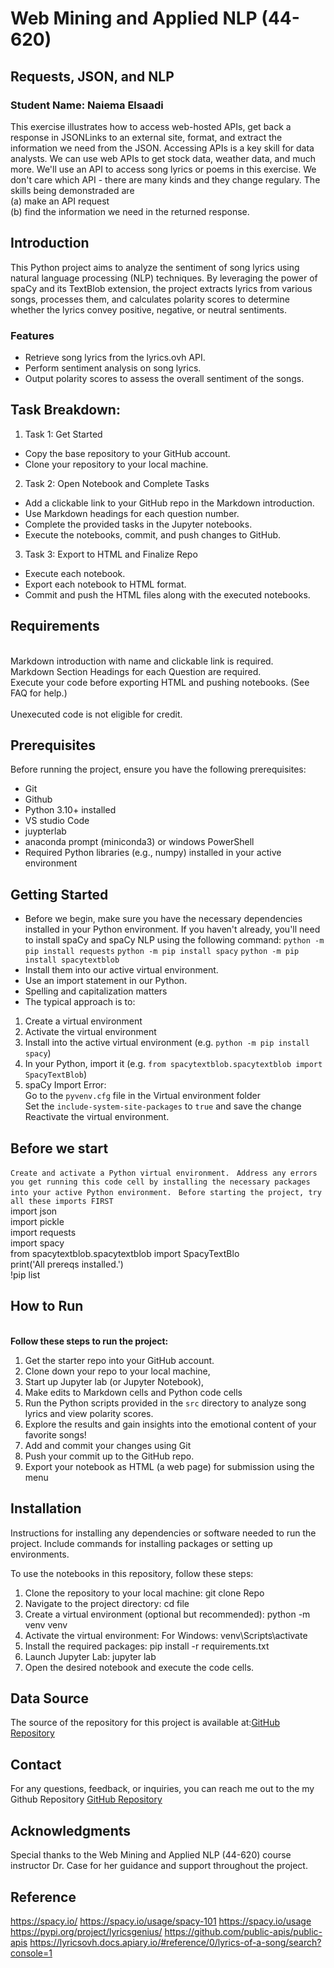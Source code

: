 # Web Mining and Applied NLP (44-620)

## Requests, JSON, and NLP

### Student Name: Naiema Elsaadi


This exercise illustrates how to access web-hosted APIs, get back a response in JSONLinks to an external site, format, and extract the information we need from the JSON. Accessing APIs is a key skill for data analysts. We can use web APIs to get stock data, weather data, and much more. We'll use an API to access song lyrics or poems in this exercise. We don't care which API - there are many kinds and they change regulary. The skills being demonstraded are
<br>(a) make an API request 
<br>(b) find the information we need in the returned response. 

## Introduction

This Python project aims to analyze the sentiment of song lyrics using natural language processing (NLP) techniques. By leveraging the power of spaCy and its TextBlob extension, the project extracts lyrics from various songs, processes them, and calculates polarity scores to determine whether the lyrics convey positive, negative, or neutral sentiments.

### Features
- Retrieve song lyrics from the lyrics.ovh API.
- Perform sentiment analysis on song lyrics.
- Output polarity scores to assess the overall sentiment of the songs.


## Task Breakdown:
1. Task 1: Get Started
- Copy the base repository to your GitHub account.
- Clone your repository to your local machine.
2. Task 2: Open Notebook and Complete Tasks
- Add a clickable link to your GitHub repo in the Markdown introduction.
- Use Markdown headings for each question number.
- Complete the provided tasks in the Jupyter notebooks.
- Execute the notebooks, commit, and push changes to GitHub.
3. Task 3: Export to HTML and Finalize Repo
- Execute each notebook.
- Export each notebook to HTML format.
- Commit and push the HTML files along with the executed notebooks.

## Requirements

<br>Markdown introduction with name and clickable link is required.
<br>Markdown Section Headings for each Question are required. 
<br>Execute your code before exporting HTML and pushing notebooks. (See FAQ for help.)  
<br>Unexecuted code is not eligible for credit.

## Prerequisites
Before running the project, ensure you have the following prerequisites:

- Git
- Github
- Python 3.10+ installed
- VS studio Code
- juypterlab
- anaconda prompt (miniconda3) or windows PowerShell
- Required Python libraries (e.g., numpy) installed in your active environment

## Getting Started

- Before we begin, make sure you have the necessary dependencies installed in your Python environment. If you haven't already, you'll need to install spaCy and spaCy NLP  using the following command:
`python -m pip install requests`
`python -m pip install spacy`
`python -m pip install spacytextblob`
- Install them into our active virtual environment.
- Use an import statement in our Python. 
- Spelling and capitalization matters 
- The typical approach is to:
1. Create a virtual environment
2. Activate the virtual environment
3. Install into the active virtual environment (e.g. `python -m pip install spacy`)
4. In your Python, import it (e.g. `from spacytextblob.spacytextblob import SpacyTextBlob`)
5. spaCy Import Error:
<br> Go to the `pyvenv.cfg` file in the Virtual environment folder
<br> Set the `include-system-site-packages` to `true` and save the change
<br> Reactivate the virtual environment.

## Before we start 

` Create and activate a Python virtual environment. `
` Address any errors you get running this code cell by installing the necessary packages into your active Python environment.`
` Before starting the project, try all these imports FIRST`
<br>import json
<br>import pickle
<br>import requests
<br>import spacy
<br>from spacytextblob.spacytextblob import SpacyTextBlo
<br>print('All prereqs installed.')
<br>!pip list

## How to Run

<b><br> Follow these steps to run the project:  </b></br>

1. Get the starter repo into your GitHub account.
2. Clone down your repo to your local machine,
3. Start up Jupyter lab (or Jupyter Notebook),
4. Make edits to Markdown cells and Python code cells
5. Run the Python scripts provided in the `src` directory to analyze song lyrics and view polarity scores.
6. Explore the results and gain insights into the emotional content of your favorite songs!
7. Add and commit your changes using Git
8. Push your commit up to the GitHub repo.
9. Export your notebook as HTML (a web page) for submission using the menu



## Installation

Instructions for installing any dependencies or software needed to run the project. Include commands for installing packages or setting up environments.

To use the notebooks in this repository, follow these steps:

1. Clone the repository to your local machine:
git clone Repo
2. Navigate to the project directory:
cd file
3. Create a virtual environment (optional but recommended):
python -m venv venv
4. Activate the virtual environment:
 For Windows:
venv\Scripts\activate
5. Install the required packages:
pip install -r requirements.txt
6. Launch Jupyter Lab:
jupyter lab
7. Open the desired notebook and execute the code cells.



## Data Source 

The source of the repository for this project is available at:[GitHub Repository]( https://github.com/wmnlp-materials/json-sentiment)

## Contact

For any questions, feedback, or inquiries, you can reach me out to the my Github Repository [GitHub Repository](https://github.com/NaiemaElsaadi/Json-sentiment)

## Acknowledgments

Special thanks to the Web Mining and Applied NLP (44-620) course instructor Dr. Case for her guidance and support throughout the project.

## Reference

https://spacy.io/
https://spacy.io/usage/spacy-101
https://spacy.io/usage
https://pypi.org/project/lyricsgenius/
https://github.com/public-apis/public-apis
https://lyricsovh.docs.apiary.io/#reference/0/lyrics-of-a-song/search?console=1





